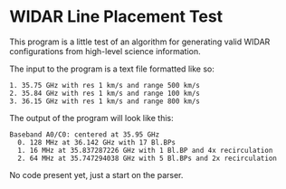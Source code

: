 # WIDAR Line Placement Test

This program is a little test of an algorithm for generating valid
WIDAR configurations from high-level science information.

The input to the program is a text file formatted like so:

    1. 35.75 GHz with res 1 km/s and range 500 km/s
    2. 35.84 GHz with res 1 km/s and range 100 km/s
    3. 36.15 GHz with res 1 km/s and range 800 km/s
    
The output of the program will look like this:

    Baseband A0/C0: centered at 35.95 GHz
      0. 128 MHz at 36.142 GHz with 17 Bl.BPs
      1. 16 MHz at 35.837287226 GHz with 1 Bl.BP and 4x recirculation
      2. 64 MHz at 35.747294038 GHz with 5 Bl.BPs and 2x recirculation

No code present yet, just a start on the parser.
